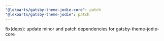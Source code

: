 ```yaml
---
"@lekoarts/gatsby-theme-jodie-core": patch
"@lekoarts/gatsby-theme-jodie": patch
---
```


fix(deps): update minor and patch dependencies for gatsby-theme-jodie-core
